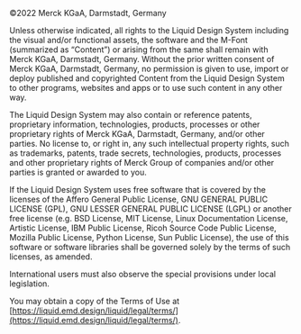 ©2022 Merck KGaA, Darmstadt, Germany

Unless otherwise indicated, all rights to the Liquid Design System including the visual and/or functional assets, the software and the M-Font (summarized as “Content”) or arising from the same shall remain with Merck KGaA, Darmstadt, Germany. Without the prior written consent of Merck KGaA, Darmstadt, Germany, no permission is given to use, import or deploy published and copyrighted Content from the Liquid Design System to other programs, websites and apps or to use such content in any other way.

The Liquid Design System may also contain or reference patents, proprietary information, technologies, products, processes or other proprietary rights of Merck KGaA, Darmstadt, Germany, and/or other parties. No license to, or right in, any such intellectual property rights, such as trademarks, patents, trade secrets, technologies, products, processes and other proprietary rights of Merck Group of companies and/or other parties is granted or awarded to you.

If the Liquid Design System uses free software that is covered by the licenses of the Affero General Public License, GNU GENERAL PUBLIC LICENSE (GPL), GNU LESSER GENERAL PUBLIC LICENSE (LGPL) or another free license (e.g. BSD License, MIT License, Linux Documentation License, Artistic License, IBM Public License, Ricoh Source Code Public License, Mozilla Public License, Python License, Sun Public License), the use of this software or software libraries shall be governed solely by the terms of such licenses, as amended.

International users must also observe the special provisions under local legislation.

You may obtain a copy of the Terms of Use at [https://liquid.emd.design/liquid/legal/terms/](https://liquid.emd.design/liquid/legal/terms/).
